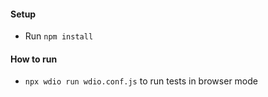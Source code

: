 #### Setup
+ Run ``npm install``

#### How to run
+ ``npx wdio run wdio.conf.js`` to run tests in browser mode